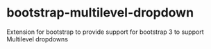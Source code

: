 bootstrap-multilevel-dropdown
=============================

Extension for bootstrap to provide support for bootstrap 3 to support Multilevel dropdowns
